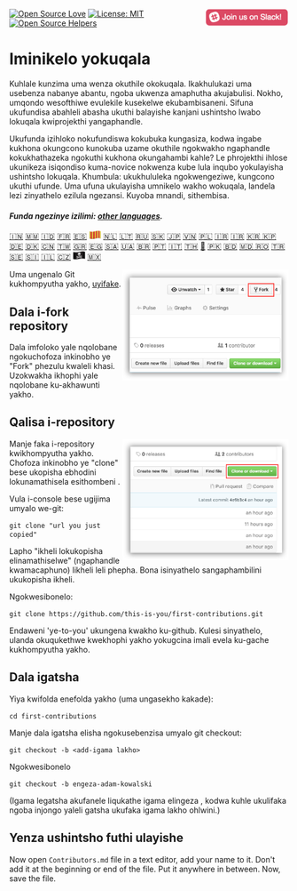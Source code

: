 [![Open Source Love](https://badges.frapsoft.com/os/v1/open-source.svg?v=103)](https://github.com/ellerbrock/open-source-badges/)
[<img align="right" width="150" src="assets/join-slack-team.png">](https://join.slack.com/t/firstcontributors/shared_invite/enQtMzE1MTYwNzI3ODQ0LTZiMDA2OGI2NTYyNjM1MTFiNTc4YTRhZTg4OWZjMzA0ZWZmY2UxYzVkMzI1ZmVmOWI4ODdkZWQwNTM2NDVmNjY)
[![License: MIT](https://img.shields.io/badge/License-MIT-green.svg)](https://opensource.org/licenses/MIT)
[![Open Source Helpers](https://www.codetriage.com/roshanjossey/first-contributions/badges/users.svg)](https://www.codetriage.com/roshanjossey/first-contributions)


# Iminikelo yokuqala

Kuhlale kunzima uma wenza okuthile okokuqala. Ikakhulukazi uma usebenza nabanye abantu, ngoba ukwenza amaphutha akujabulisi. Nokho, umqondo wesofthiwe evulekile kusekelwe ekubambisaneni. Sifuna ukufundisa abahleli abasha ukuthi balayishe kanjani ushintsho lwabo lokuqala kwiprojekthi yangaphandle.

Ukufunda izihloko nokufundiswa kokubuka kungasiza, kodwa ingabe kukhona okungcono kunokuba uzame okuthile ngokwakho ngaphandle kokukhathazeka ngokuthi kukhona okungahambi kahle? Le phrojekthi ihlose ukunikeza isiqondiso kuma-novice nokwenza kube lula inqubo yokulayisha ushintsho lokuqala. Khumbula: ukukhululeka ngokwengeziwe, kungcono ukuthi ufunde. Uma ufuna ukulayisha umnikelo wakho wokuqala, landela lezi zinyathelo ezilula ngezansi. Kuyoba mnandi, sithembisa.



#### *Funda ngezinye izilimi:  [other languages](translations/Translations.md).*

[🇮🇳](translations/README.hi.md)
[🇲🇲](translations/README.mm_unicode.md)
[🇮🇩](translations/README.id.md)
[🇫🇷](translations/README.fr.md)
[🇪🇸](translations/README.es.md)
[<img src="assets/catalan1.png" width="22">](translations/README.ca.md)
[🇳🇱](translations/README.nl.md)
[🇱🇹](translations/README.lt.md)
[🇷🇺](translations/README.ru.md)
[:slovakia:](translations/README.slk.md)
[🇯🇵](translations/README.ja.md)
[🇻🇳](translations/README.vn.md)
[🇵🇱](translations/README.pl.md)
[🇮🇷](translations/README.fa.md)
[🇮🇷](translations/README.fa.en.md)
[🇰🇷 🇰🇵](translations/README.ko.md)
[🇩🇪](translations/README.de.md)
[🇩🇰](translations/README.da.md)
[🇨🇳](translations/README.chs.md)
[🇹🇼](translations/README.cht.md)
[🇬🇷](translations/README.gr.md)
[🇪🇬](translations/README.eg.md)
[🇸🇦](translations/README.ar.md)
[🇺🇦](translations/README.ua.md)
[🇧🇷](translations/README.pt_br.md)
[🇵🇹](translations/README.pt-pt.md)
[🇮🇹](translations/README.it.md)
[🇹🇭](translations/README.th.md)
[🏴](translations/README.gl.md)
[🇵🇰](translations/README.ur.md)
[:bangladesh:](translations/README.bn.md)
[🇲🇩 🇷🇴](translations/README.ro.md)
[🇹🇷](translations/README.tr.md)
[🇸🇪](translations/README.se.md)
[:slovenia:](translations/README.sl.md)
[🇮🇱](translations/README.hb.md)
[🇨🇿](translations/README.cs.md)
[<img src="assets/pirate.png" width="22">](translations/README.en-pirate.md)
[🇲🇽](translations/README.mx.md)



<img align="right" width="300" src="assets/fork.png" alt="fork this repository" />


Uma ungenalo Git kukhompyutha yakho, [uyifake]( https://help.github.com/articles/set-up-git/).

## Dala i-fork repository

Dala imfoloko yale nqolobane ngokuchofoza inkinobho ye "Fork" phezulu kwaleli khasi. Uzokwakha ikhophi yale nqolobane ku-akhawunti yakho.

## Qalisa i-repository

<img align="right" width="300" src="assets/clone.png" alt="clone this repository" />

Manje faka i-repository kwikhompyutha yakho. Chofoza inkinobho ye "clone" bese ukopisha ebhodini lokunamathisela esithombeni .

Vula i-console bese ugijima umyalo we-git:

```
git clone "url you just copied"
```
Lapho "ikheli lokukopisha elinamathiselwe" (ngaphandle kwamacaphuno) likheli leli phepha. Bona isinyathelo sangaphambilini ukukopisha ikheli.

Ngokwesibonelo:

```
git clone https://github.com/this-is-you/first-contributions.git
```

Endaweni 'ye-to-you' ukungena kwakho ku-github. Kulesi sinyathelo, ulanda okuqukethwe kwekhophi yakho yokugcina imali evela ku-gache kukhompyutha yakho.

## Dala igatsha

Yiya kwifolda enefolda yakho (uma ungasekho kakade):

```
cd first-contributions
```

Manje dala igatsha elisha ngokusebenzisa umyalo git checkout:

```
git checkout -b <add-igama lakho>
```

Ngokwesibonelo

```
git checkout -b engeza-adam-kowalski
```
(Igama legatsha akufanele liqukathe igama elingeza , kodwa kuhle ukulifaka ngoba injongo yaleli gatsha ukufaka igama lakho ohlwini.)

## Yenza ushintsho futhi ulayishe

Now open `Contributors.md` file in a text editor, add your name to it. Don't add it at the beginning or end of the file. Put it anywhere in between. Now, save the file.